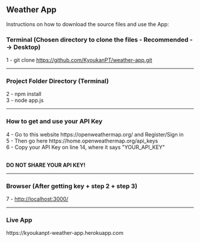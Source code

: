 <h2>Weather App</h2>

<p>Instructions on how to download the source files and use the App: </p>

<h3>Terminal (Chosen directory to clone the files - Recommended --> Desktop)</h3>

1 - git clone https://github.com/KyoukanPT/weather-app.git

<hr>

<h3>Project Folder Directory (Terminal)</h3>

2 - npm install<br>
3 - node app.js

<hr>

<h3>How to get and use your API Key</h3>
4 - Go to this website https://openweathermap.org/ and Register/Sign in<br>
5 - Then go here https://home.openweathermap.org/api_keys<br>
6 - Copy your API Key on line 14, where it says "YOUR_API_KEY"<br><br>

<strong>DO NOT SHARE YOUR API KEY!</strong>

<hr>

<h3>Browser (After getting key + step 2 + step 3)</h3>
7 - <a href="http://localhost:3000/">http://localhost:3000/</a>

<hr>

<h3>Live App</h3>
https://kyoukanpt-weather-app.herokuapp.com
